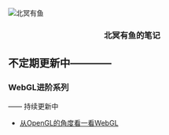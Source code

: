 ![北冥有鱼](https://desk-fd.zol-img.com.cn/t_s960x600c5/g5/M00/0A/0F/ChMkJ1ju4YqIG2K9AAK6BOHpGz8AAbn4gA849sAAroc468.jpg)

<h3 align="center">北冥有鱼的笔记</h3>

## 不定期更新中————

### WebGL进阶系列
—— 持续更新中
 - [从OpenGL的角度看一看WebGL](https://github.com/godkun/blog/issues/1)

